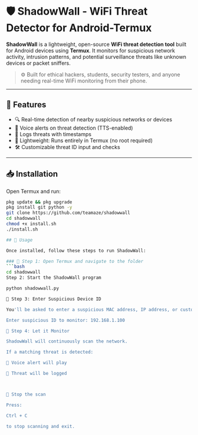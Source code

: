 # 🛡️ ShadowWall - WiFi Threat Detector for Android-Termux

**ShadowWall** is a lightweight, open-source **WiFi threat detection tool** built for Android devices using **Termux**. It monitors for suspicious network activity, intrusion patterns, and potential surveillance threats like unknown devices or packet sniffers.

> ⚙️ Built for ethical hackers, students, security testers, and anyone needing real-time WiFi monitoring from their phone.

---

## 🌟 Features

- 🔍 Real-time detection of nearby suspicious networks or devices
- 📢 Voice alerts on threat detection (TTS-enabled)
- 📄 Logs threats with timestamps
- 🧠 Lightweight: Runs entirely in Termux (no root required)
- 🛠️ Customizable threat ID input and checks

---

## 📥 Installation

Open Termux and run:

```bash
pkg update && pkg upgrade
pkg install git python -y
git clone https://github.com/teamaze/shadowwall
cd shadowwall
chmod +x install.sh
./install.sh

## 🚀 Usage

Once installed, follow these steps to run ShadowWall:

### 🔹 Step 1: Open Termux and navigate to the folder
```bash
cd shadowwall
Step 2: Start the ShadowWall program

python shadowwall.py

🔹 Step 3: Enter Suspicious Device ID

You'll be asked to enter a suspicious MAC address, IP address, or custom threat ID to monitor. Example:

Enter suspicious ID to monitor: 192.168.1.100

🔹 Step 4: Let it Monitor

ShadowWall will continuously scan the network.

If a matching threat is detected:

📢 Voice alert will play

📄 Threat will be logged



🛑 Stop the scan

Press:

Ctrl + C

to stop scanning and exit.








